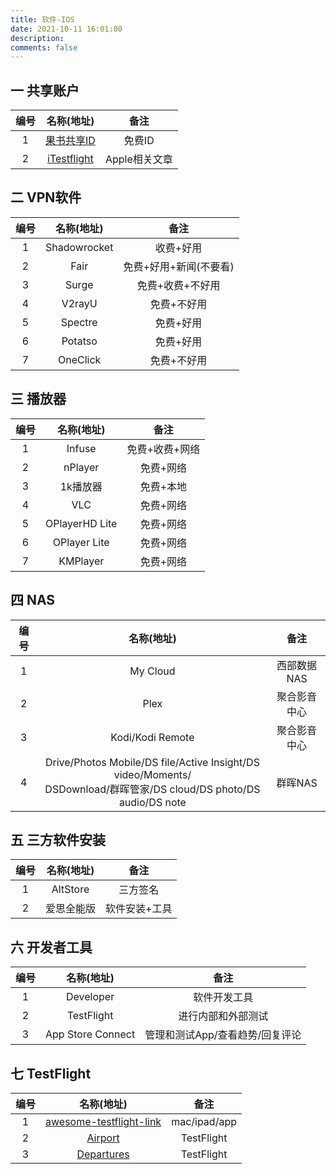 ```yaml
---
title: 软件-IOS
date: 2021-10-11 16:01:00
description: 
comments: false
---
```


## 一 共享账户

| 编号 |               名称(地址)               |     备注      |
| :--: | :------------------------------------: | :-----------: |
|  1   |   [果书共享ID](https://idshare.top/)   |    免费ID     |
|  2   | [iTestflight](https://itestfight.com/) | Apple相关文章 |

## 二 VPN软件

| 编号 |  名称(地址)  |          备注          |
| :--: | :----------: | :--------------------: |
|  1   | Shadowrocket |       收费+好用        |
|  2   |     Fair     | 免费+好用+新闻(不要看) |
|  3   |    Surge     |    免费+收费+不好用    |
|  4   |    V2rayU    |      免费+不好用       |
|  5   |   Spectre    |       免费+好用        |
|  6   |   Potatso    |       免费+好用        |
|  7   |   OneClick   |      免费+不好用       |

## 三 播放器

| 编号 |   名称(地址)   |      备注      |
| :--: | :------------: | :------------: |
|  1   |     Infuse     | 免费+收费+网络 |
|  2   |    nPlayer     |   免费+网络    |
|  3   |    1k播放器    |   免费+本地    |
|  4   |      VLC       |   免费+网络    |
|  5   | OPlayerHD Lite |   免费+网络    |
|  6   |  OPlayer Lite  |   免费+网络    |
|  7   |    KMPlayer    |   免费+网络    |

## 四 NAS

| 编号 |                          名称(地址)                          |     备注     |
| :--: | :----------------------------------------------------------: | :----------: |
|  1   |                           My Cloud                           | 西部数据NAS  |
|  2   |                             Plex                             | 聚合影音中心 |
|  3   |                       Kodi/Kodi Remote                       | 聚合影音中心 |
|  4   | Drive/Photos Mobile/DS file/Active Insight/DS video/Moments/<br/>DSDownload/群晖管家/DS cloud/DS photo/DS audio/DS note |   群晖NAS    |

## 五 三方软件安装

| 编号 | 名称(地址) |     备注      |
| :--: | :--------: | :-----------: |
|  1   |  AltStore  |   三方签名    |
|  2   | 爱思全能版 | 软件安装+工具 |

## 六 开发者工具

| 编号 |    名称(地址)     |              备注               |
| :--: | :---------------: | :-----------------------------: |
|  1   |     Developer     |          软件开发工具           |
|  2   |    TestFlight     |       进行内部和外部测试        |
|  3   | App Store Connect | 管理和测试App/查看趋势/回复评论 |

## 七 TestFlight

| 编号 |                          名称(地址)                          |     备注     |
| :--: | :----------------------------------------------------------: | :----------: |
|  1   | [awesome-testflight-link](https://github.com/pluwen/awesome-testflight-link) | mac/ipad/app |
|  2   |          [Airport](https://app.airport.community/)           |  TestFlight  |
|  3   |             [Departures](https://departures.to/)             |  TestFlight  |

